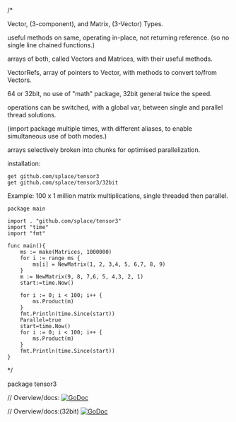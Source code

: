 /*

Vector, (3-component), and Matrix, (3-Vector) Types.

useful methods on same, operating in-place, not returning reference. (so no single line chained functions.)

arrays of both, called Vectors and Matrices, with their useful methods.

VectorRefs, array of pointers to Vector, with methods to convert to/from Vectors.

64 or 32bit, no use of "math" package, 32bit general twice the speed.

operations can be switched, with a global var, between single and parallel thread solutions.

(import package multiple times, with different aliases, to enable simultaneous use of both modes.)

arrays selectively broken into chunks for optimised parallelization.


installation:

	get github.com/splace/tensor3
	get github.com/splace/tensor3/32bit



Example:  100 x 1 million matrix multiplications, single threaded then parallel.

	package main

	import . "github.com/splace/tensor3"
	import "time"
	import "fmt"

	func main(){
		ms := make(Matrices, 1000000)
		for i := range ms {
			ms[i] = NewMatrix(1, 2, 3,4, 5, 6,7, 8, 9)
		}
		m := NewMatrix(9, 8, 7,6, 5, 4,3, 2, 1)
		start:=time.Now()

		for i := 0; i < 100; i++ {
			ms.Product(m)
		}
		fmt.Println(time.Since(start))
		Parallel=true
		start=time.Now()
		for i := 0; i < 100; i++ {
			ms.Product(m)
		}
		fmt.Println(time.Since(start))
	}


*/

package tensor3

// Overview/docs: [![GoDoc](https://godoc.org/github.com/splace/tensor3?status.svg)](https://godoc.org/github.com/splace/tensor3)

// Overview/docs:(32bit) [![GoDoc](https://godoc.org/github.com/splace/tensor3/32bit?status.svg)](https://godoc.org/github.com/splace/tensor3/32bit)
